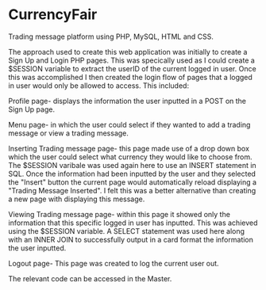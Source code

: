 # CurrencyFair
Trading message platform using PHP, MySQL, HTML and CSS.

The approach used to create this web application was initially to create a Sign Up and Login PHP pages. This was specically used as I could create a $SESSION variable to extract the userID of the current logged in user. Once this was accomplished I then created the login flow of pages that a logged in user would only be allowed to access. This included:

Profile page- displays the information the user inputted in a POST on the Sign Up page.

Menu page- in which the user could select if they wanted to add a trading message or view a trading message.

Inserting Trading message page- this page made use of a drop down box which the user could select what currency they would like to choose from. The $SESSION varibale was used again here to use an INSERT statement in SQL. Once the information had been inputted by the user and they selected the "Insert" button the current page would automatically reload displaying a "Trading Message Inserted". I felt this was a better alternative than creating a new page with displaying this message.

Viewing Trading message page- within this page it showed only the information that this specific logged in user has inputted. This was achieved using the $SESSION variable. A SELECT statement was used here along with an INNER JOIN to successfully output in a card format the information the user inputted. 

Logout page- This page was created to log the current user out.

The relevant code can be accessed in the Master.
